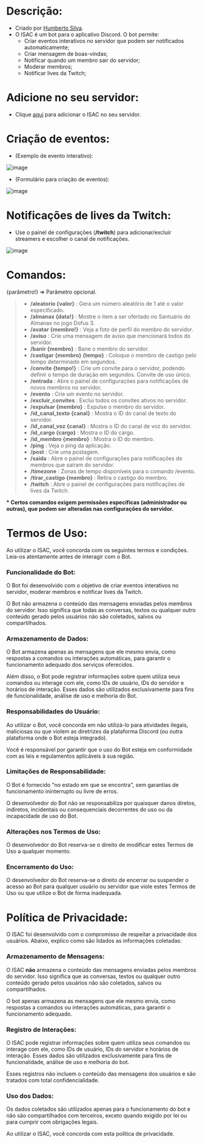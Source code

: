 # Descrição:
* Criado por [Humberto Silva](https://github.com/hptsilva/).
* O ISAC é um bot para o aplicativo Discord. O bot permite:
  * Criar eventos interativos no servidor que podem ser notificados automaticamente;
  * Criar mensagem de boas-vindas;
  * Notificar quando um membro sair do servidor;
  * Moderar membros;
  * Notificar lives da Twitch;

# Adicione no seu servidor:

* Clique [aqui](https://discord.com/oauth2/authorize?client_id=1136689149601124383&permissions=8&integration_type=0&scope=bot) para adicionar o ISAC no seu servidor.

# Criação de eventos:

* (Exemplo de evento interativo):

![image](https://github.com/user-attachments/assets/562e6fed-0456-46da-8b27-2d29449aa11b)

* (Formulário para criação de eventos):

![image](https://github.com/user-attachments/assets/2b130c89-4ea8-42c0-9350-d6726dd167d2)

# Notificações de lives da Twitch:

* Use o painel de configurações (**/twitch**) para adicionar/excluir streamers e escolher o canal de notificações.

![image](https://github.com/user-attachments/assets/f7f8f74b-a06b-4bb6-b163-2353e4eb84e3)

# Comandos:

 {parâmetro!} => Parâmetro opcional.

> * **/aleatorio {valor}** : Gera um número aleatório de 1 até o valor especificado.
> * **/almanax {data!}** : Mostre o item a ser ofertado no Santuário do Almanax no jogo Dofus 3.
> * **/avatar {membro!}** : Veja a foto de perfil do membro do servidor.
> * **/aviso** : Crie uma mensagem de aviso que mencionará todos do servidor.
> * **/banir {membro}** : Bane o membro do servidor.
> * **/castigar {membro} {tempo}** : Coloque o membro de castigo pelo tempo determinado em segundos.
> * **/convite {tempo!}** : Crie um convite para o servidor, podendo definir o tempo de duração em segundos. Convite de uso único.
> * **/entrada** : Abre o painel de configurações para notificações de novos membros no servidor.
> * **/evento** : Crie um evento no servidor.
> * **/excluir_convites** : Exclui todos os convites ativos no servidor.
> * **/expulsar {membro}** : Expulse o membro do servidor.
> * **/id_canal_texto {canal}** : Mostra o ID do canal de texto do servidor.
> * **/id_canal_voz {canal}** : Mostra o ID do canal de voz do servidor.
> * **/id_cargo {cargo}** : Mostra o ID do cargo.
> * **/id_membro {membro}** : Mostra o ID do membro.
> * **/ping** : Veja o ping da aplicação.
> * **/post** : Crie uma postagem.
> * **/saida** : Abre o painel de configurações para notificações de membros que saíram do servidor.
> * **/timezone** : Zonas de tempo disponíveis para o comando /evento.
> * **/tirar_castigo {membro}** : Retira o castigo do membro.
> * **/twitch** : Abre o painel de configurações para notificações de lives da Twitch.

**\* Certos comandos exigem permissões específicas (administrador ou outras), que podem ser alteradas nas configurações do servidor.**

# Termos de Uso:

Ao utilizar o ISAC, você concorda com os seguintes termos e condições. Leia-os atentamente antes de interagir com o Bot.

### Funcionalidade do Bot:

O Bot foi desenvolvido com o objetivo de criar eventos interativos no servidor, moderar membros e notificar lives da Twitch.

O Bot não armazena o conteúdo das mensagens enviadas pelos membros do servidor. Isso significa que todas as conversas, textos ou qualquer outro conteúdo gerado pelos usuários não são coletados, salvos ou compartilhados.

### Armazenamento de Dados:

O Bot armazena apenas as mensagens que ele mesmo envia, como respostas a comandos ou interações automáticas, para garantir o funcionamento adequado dos serviços oferecidos.

Além disso, o Bot pode registrar informações sobre quem utiliza seus comandos ou interage com ele, como IDs de usuário, IDs do servidor e horários de interação. Esses dados são utilizados exclusivamente para fins de funcionalidade, análise de uso e melhoria do Bot.

### Responsabilidades do Usuário:

Ao utilizar o Bot, você concorda em não utilizá-lo para atividades ilegais, maliciosas ou que violem as diretrizes da plataforma Discord (ou outra plataforma onde o Bot esteja integrado).

Você é responsável por garantir que o uso do Bot esteja em conformidade com as leis e regulamentos aplicáveis à sua região.

### Limitações de Responsabilidade:

O Bot é fornecido "no estado em que se encontra", sem garantias de funcionamento ininterrupto ou livre de erros.

O desenvolvedor do Bot não se responsabiliza por quaisquer danos diretos, indiretos, incidentais ou consequenciais decorrentes do uso ou da incapacidade de uso do Bot.

### Alterações nos Termos de Uso:

O desenvolvedor do Bot reserva-se o direito de modificar estes Termos de Uso a qualquer momento.

### Encerramento do Uso:

O desenvolvedor do Bot reserva-se o direito de encerrar ou suspender o acesso ao Bot para qualquer usuário ou servidor que viole estes Termos de Uso ou que utilize o Bot de forma inadequada.

# Política de Privacidade:

O ISAC foi desenvolvido com o compromisso de respeitar a privacidade dos usuários. Abaixo, explico como são lidados as informações coletadas:

### Armazenamento de Mensagens:

O ISAC **não** armazena o conteúdo das mensagens enviadas pelos membros do servidor. Isso significa que as conversas, textos ou qualquer outro conteúdo gerado pelos usuários não são coletados, salvos ou compartilhados.

O bot apenas armazena as mensagens que ele mesmo envia, como respostas a comandos ou interações automáticas, para garantir o funcionamento adequado.

### Registro de Interações:

O ISAC pode registrar informações sobre quem utiliza seus comandos ou interage com ele, como IDs de usuário, IDs do servidor e horários de interação. Esses dados são utilizados exclusivamente para fins de funcionalidade, análise de uso e melhoria do bot.

Esses registros não incluem o conteúdo das mensagens dos usuários e são tratados com total confidencialidade.

### Uso dos Dados:

Os dados coletados são utilizados apenas para o funcionamento do bot e não são compartilhados com terceiros, exceto quando exigido por lei ou para cumprir com obrigações legais.

Ao utilizar o ISAC, você concorda com esta política de privacidade.
